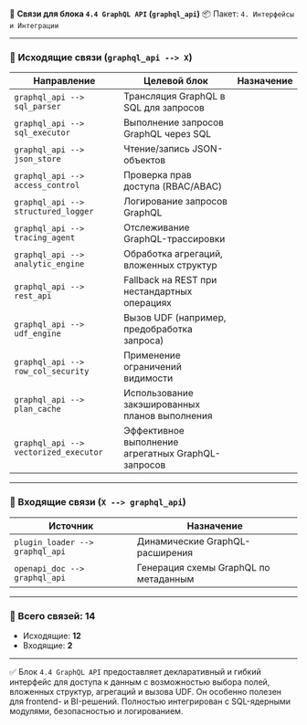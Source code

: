 🔗 **Связи для блока `4.4 GraphQL API` (`graphql_api`)**
📦 Пакет: `4. Интерфейсы и Интеграции`

---

### 🔻 Исходящие связи (`graphql_api --> X`)

| Направление                           | Целевой блок                                       | Назначение |
| ------------------------------------- | -------------------------------------------------- | ---------- |
| `graphql_api --> sql_parser`          | Трансляция GraphQL в SQL для запросов              |            |
| `graphql_api --> sql_executor`        | Выполнение запросов GraphQL через SQL              |            |
| `graphql_api --> json_store`          | Чтение/запись JSON-объектов                        |            |
| `graphql_api --> access_control`      | Проверка прав доступа (RBAC/ABAC)                  |            |
| `graphql_api --> structured_logger`   | Логирование запросов GraphQL                       |            |
| `graphql_api --> tracing_agent`       | Отслеживание GraphQL-трассировки                   |            |
| `graphql_api --> analytic_engine`     | Обработка агрегаций, вложенных структур            |            |
| `graphql_api --> rest_api`            | Fallback на REST при нестандартных операциях       |            |
| `graphql_api --> udf_engine`          | Вызов UDF (например, предобработка запроса)        |            |
| `graphql_api --> row_col_security`    | Применение ограничений видимости                   |            |
| `graphql_api --> plan_cache`          | Использование закэшированных планов выполнения     |            |
| `graphql_api --> vectorized_executor` | Эффективное выполнение агрегатных GraphQL-запросов |            |

---

### 🔺 Входящие связи (`X --> graphql_api`)

| Источник                        | Назначение                            |
| ------------------------------- | ------------------------------------- |
| `plugin_loader --> graphql_api` | Динамические GraphQL-расширения       |
| `openapi_doc --> graphql_api`   | Генерация схемы GraphQL по метаданным |

---

### 🧩 Всего связей: **14**

* Исходящие: **12**
* Входящие: **2**

---

✅ Блок `4.4 GraphQL API` предоставляет декларативный и гибкий интерфейс для доступа к данным с возможностью выбора полей, вложенных структур, агрегаций и вызова UDF. Он особенно полезен для frontend- и BI-решений. Полностью интегрирован с SQL-ядерными модулями, безопасностью и логированием.

